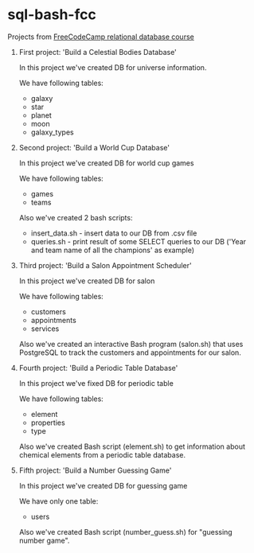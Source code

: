 # sql-bash-fcc

Projects from [FreeCodeCamp relational database course](https://www.freecodecamp.org/learn/relational-database/) 

1. First project: 'Build a Celestial Bodies Database'

   In this project we've created DB for universe information.

   We have following tables:
   * galaxy
   * star
   * planet
   * moon
   * galaxy_types

2. Second project: 'Build a World Cup Database'

   In this project we've created DB for world cup games

   We have following tables:
   * games
   * teams

   Also we've created 2 bash scripts:
   * insert_data.sh - insert data to our DB from .csv file
   * queries.sh - print result of some SELECT queries to our DB ('Year and team name of all the champions' as example)
  
3. Third project: 'Build a Salon Appointment Scheduler'

   In this project we've created DB for salon

   We have following tables:
   * customers
   * appointments
   * services
  
   Also we've created an interactive Bash program (salon.sh) that uses PostgreSQL to track the customers and appointments for our salon.

4. Fourth project: 'Build a Periodic Table Database'

   In this project we've fixed DB for periodic table

   We have following tables:
   * element
   * properties
   * type
  
   Also we've created Bash script (element.sh) to get information about chemical elements from a periodic table database.

5. Fifth project: 'Build a Number Guessing Game'

   In this project we've created DB for guessing game

   We have only one table:
   * users
  
   Also we've created Bash script (number_guess.sh) for "guessing number game".

